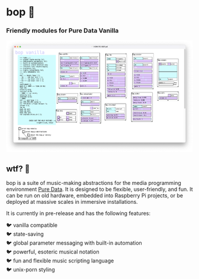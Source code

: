# bop 🐤

### Friendly modules for Pure Data Vanilla

![bop screenshot](screenshot.bop.png)

## wtf? 🦜 
bop is a suite of music-making abstractions for the media programming environment [Pure Data](puredata.info/).  It is designed to be flexible, user-friendly, and fun.  It can be run on old hardware, embedded into Raspberry Pi projects, or be deployed at massive scales in immersive installations.

It is currently in pre-release and has the following features:

🐦 vanilla compatible  
🐦 state-saving  
🐦 global parameter messaging with built-in automation  
🐦 powerful, esoteric musical notation  
🐦 fun and flexible music scripting language  
🐦 unix-porn styling  